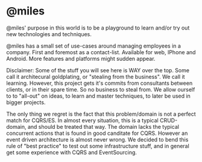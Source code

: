 @miles
=======

@miles' purpose in this world is to be a playground to learn and/or try out new technologies and techniques. 

@miles has a small set of use-cases around managing employees in a company. First and foremost as a contact-list. Available for web, IPhone and Android.
More features and platforms might sudden appear.

Disclaimer:
Some of the stuff you will see here is WAY over the top. Some call it architecural goldplating, or "stealing from the business". We call it learning.
However, this project gets it's commits from consultants between clients, or in their spare time. So no business to steal from.
We allow ourself to to "all-out" on ideas, to learn and master techniques, to later be used in bigger projects.

The only thing we regret is the fact that this problem/domain is not a perfect match for CQRS/ES. In almost every situation, this is a typical CRUD-domain, and should be treated that way. The domain lacks the typical concurrent actions that is found in good canditate for CQRS.
However an event driven architecture is almost never wrong.
We decided to bend this rule of "best practice" to test out some infrastructure stuff, and in general get some experience with CQRS and EventSourcing.
